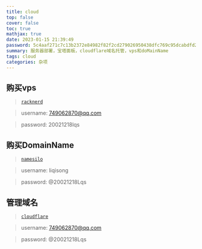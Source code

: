 ```yaml
---
title: cloud
top: false
cover: false
toc: true
mathjax: true
date: 2023-01-15 21:39:49
password: 5c4aaf271c7c13b2372e84982f82f2cd279026950438dfc769c95dcabdfd2a87
summary: 服务器部署，宝塔面板，cloudflare域名托管，vps和doMainName
tags: cloud
categories: 杂项
---
```

## 购买vps
> [`racknerd`](https://racknerd.com/)

> username: 749062870@qq.com

> password: 20021218lqs

## 购买DomainName
> [`namesilo`](https://www.namesilo.com/)

> username: liqisong

> password: @20021218Lqs

## 管理域名
> [`cloudflare`](https://dash.cloudflare.com/)

> username: 749062870@qq.com

> password: @20021218Lqs

